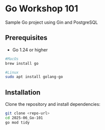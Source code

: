 # Go Workshop 101

Sample Go project using Gin and PostgreSQL

## Prerequisites

- Go 1.24 or higher
```bash
#MacOs
brew install go

#Linux
sudo apt install golang-go
```

## Installation

Clone the repository and install dependencies:

```bash
git clone <repo-url>
cd 2025-06_Go-101
go mod tidy
